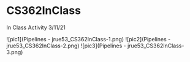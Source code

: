 # CS362InClass
In Class Activity 3/11/21

![pic1](Pipelines - jrue53_CS362InClass-1.png)
![pic2](Pipelines - jrue53_CS362InClass-2.png)
![pic3](Pipelines - jrue53_CS362InClass-3.png)
